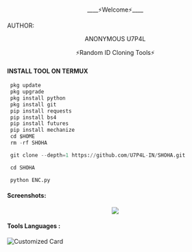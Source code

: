 <p align="center">
____⚡Welcome⚡____


AUTHOR:
<p align="center">
ANONYMOUS U7P4L

</br>
<p align="center">
      ⚡Random ID Cloning Tools⚡

</p>
  
#### INSTALL TOOL ON TERMUX
```python
 pkg update
 pkg upgrade
 pkg install python
 pkg install git
 pip install requests
 pip install bs4
 pip install futures
 pip install mechanize
 cd $HOME 
 rm -rf SHOHA

 git clone --depth=1 https://github.com/U7P4L-IN/SHOHA.git

 cd SHOHA

 python ENC.py
```
#### Screenshots:

<p align="center"><img src="https://github.com/U7P4L-IN/SHOHA/blob/main/Screenshot_2023-02-13-12-01-12-498_com.termux.jpg">


#### Tools Languages :

![Customized Card](https://github-readme-stats.vercel.app/api/pin?username=U7P4L-IN&repo=SHOHA&title_color=fff&icon_color=f9f9f9&text_color=9f9f9f&bg_color=151515)
